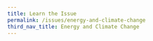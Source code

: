```yaml
---
title: Learn the Issue
permalink: /issues/energy-and-climate-change
third_nav_title: Energy and Climate Change
---
```

